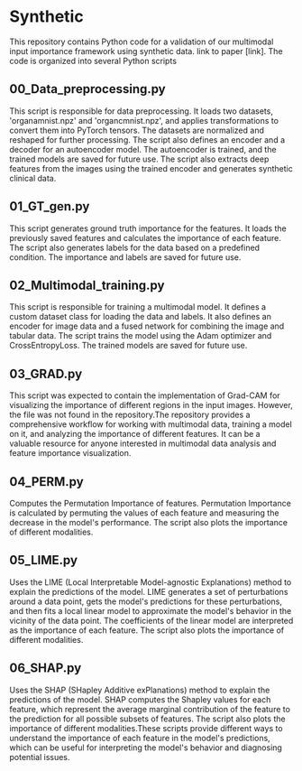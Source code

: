 # Synthetic
This repository contains Python code for a validation of our multimodal input importance framework using synthetic data. link to paper [link]. 
The code is organized into several Python scripts

## 00_Data_preprocessing.py
This script is responsible for data preprocessing. It loads two datasets, 'organamnist.npz' and 'organcmnist.npz',
and applies transformations to convert them into PyTorch tensors. The datasets are normalized and reshaped for further processing.
The script also defines an encoder and a decoder for an autoencoder model. The autoencoder is trained, and the trained models are saved for future use.
The script also extracts deep features from the images using the trained encoder and generates synthetic clinical data.

## 01_GT_gen.py
This script generates ground truth importance for the features. 
It loads the previously saved features and calculates the importance of each feature. 
The script also generates labels for the data based on a predefined condition. 
The importance and labels are saved for future use.

## 02_Multimodal_training.py
This script is responsible for training a multimodal model. 
It defines a custom dataset class for loading the data and labels. 
It also defines an encoder for image data and a fused network for combining the image and tabular data. 
The script trains the model using the Adam optimizer and CrossEntropyLoss. 
The trained models are saved for future use.

## 03_GRAD.py
This script was expected to contain the implementation of Grad-CAM for visualizing the importance of different regions in the input images. 
However, the file was not found in the repository.The repository provides a comprehensive workflow for working with multimodal data, 
training a model on it, and analyzing the importance of different features. 
It can be a valuable resource for anyone interested in multimodal data analysis and feature importance visualization.


## 04_PERM.py
Computes the Permutation Importance of features. 
Permutation Importance is calculated by permuting the values of each feature and measuring the decrease in the model's performance.
The script also plots the importance of different modalities.

## 05_LIME.py
Uses the LIME (Local Interpretable Model-agnostic Explanations) method to explain the predictions of the model. 
LIME generates a set of perturbations around a data point, gets the model's predictions for these perturbations, 
and then fits a local linear model to approximate the model's behavior in the vicinity of the data point. 
The coefficients of the linear model are interpreted as the importance of each feature. The script also plots the importance of different modalities.

## 06_SHAP.py
Uses the SHAP (SHapley Additive exPlanations) method to explain the predictions of the model. 
SHAP computes the Shapley values for each feature, which represent the average marginal contribution of the feature to the prediction for all possible subsets of features. 
The script also plots the importance of different modalities.These scripts provide different ways to understand the importance of each feature in the 
model's predictions, which can be useful for interpreting the model's behavior and diagnosing potential issues.

